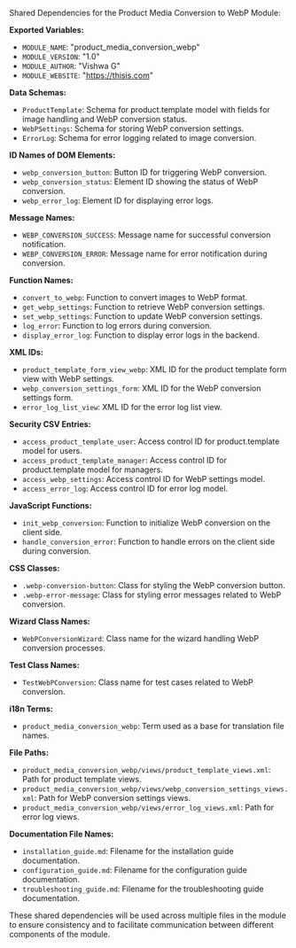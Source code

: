 Shared Dependencies for the Product Media Conversion to WebP Module:

**Exported Variables:**
- `MODULE_NAME`: "product_media_conversion_webp"
- `MODULE_VERSION`: "1.0"
- `MODULE_AUTHOR`: "Vishwa G"
- `MODULE_WEBSITE`: "https://thisis.com"

**Data Schemas:**
- `ProductTemplate`: Schema for product.template model with fields for image handling and WebP conversion status.
- `WebPSettings`: Schema for storing WebP conversion settings.
- `ErrorLog`: Schema for error logging related to image conversion.

**ID Names of DOM Elements:**
- `webp_conversion_button`: Button ID for triggering WebP conversion.
- `webp_conversion_status`: Element ID showing the status of WebP conversion.
- `webp_error_log`: Element ID for displaying error logs.

**Message Names:**
- `WEBP_CONVERSION_SUCCESS`: Message name for successful conversion notification.
- `WEBP_CONVERSION_ERROR`: Message name for error notification during conversion.

**Function Names:**
- `convert_to_webp`: Function to convert images to WebP format.
- `get_webp_settings`: Function to retrieve WebP conversion settings.
- `set_webp_settings`: Function to update WebP conversion settings.
- `log_error`: Function to log errors during conversion.
- `display_error_log`: Function to display error logs in the backend.

**XML IDs:**
- `product_template_form_view_webp`: XML ID for the product template form view with WebP settings.
- `webp_conversion_settings_form`: XML ID for the WebP conversion settings form.
- `error_log_list_view`: XML ID for the error log list view.

**Security CSV Entries:**
- `access_product_template_user`: Access control ID for product.template model for users.
- `access_product_template_manager`: Access control ID for product.template model for managers.
- `access_webp_settings`: Access control ID for WebP settings model.
- `access_error_log`: Access control ID for error log model.

**JavaScript Functions:**
- `init_webp_conversion`: Function to initialize WebP conversion on the client side.
- `handle_conversion_error`: Function to handle errors on the client side during conversion.

**CSS Classes:**
- `.webp-conversion-button`: Class for styling the WebP conversion button.
- `.webp-error-message`: Class for styling error messages related to WebP conversion.

**Wizard Class Names:**
- `WebPConversionWizard`: Class name for the wizard handling WebP conversion processes.

**Test Class Names:**
- `TestWebPConversion`: Class name for test cases related to WebP conversion.

**i18n Terms:**
- `product_media_conversion_webp`: Term used as a base for translation file names.

**File Paths:**
- `product_media_conversion_webp/views/product_template_views.xml`: Path for product template views.
- `product_media_conversion_webp/views/webp_conversion_settings_views.xml`: Path for WebP conversion settings views.
- `product_media_conversion_webp/views/error_log_views.xml`: Path for error log views.

**Documentation File Names:**
- `installation_guide.md`: Filename for the installation guide documentation.
- `configuration_guide.md`: Filename for the configuration guide documentation.
- `troubleshooting_guide.md`: Filename for the troubleshooting guide documentation.

These shared dependencies will be used across multiple files in the module to ensure consistency and to facilitate communication between different components of the module.